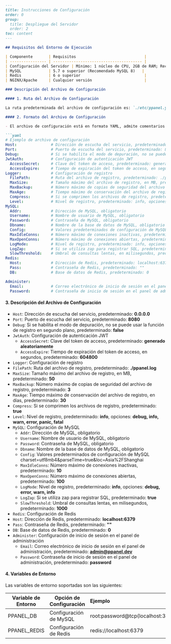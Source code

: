 ```markdown
---
title: Instrucciones de Configuración
order: 0
group: 
  title: Despliegue del Servidor
  order: 2
toc: content
---

## Requisitos del Entorno de Ejecución

| Componente       | Requisitos                              |
| ---------------- | --------------------------------------- |
| Configuración del Servidor | Mínimo: 1 núcleo de CPU, 2GB de RAM; Recomendado: 2 núcleos de CPU, 4GB de RAM |
| MySQL            | 5.7 o superior (Recomendado MySQL 8)   |
| Redis            | 6 o superior                            |
| NGINX/Apache     | Cualquier versión                       |

### Descripción del Archivo de Configuración

#### 1. Ruta del Archivo de Configuración

La ruta predeterminada del archivo de configuración es: `./etc/ppanel.yaml`, se puede especificar la ruta del archivo de configuración mediante el parámetro de inicio `--config`.

#### 2. Formato del Archivo de Configuración

- El archivo de configuración está en formato YAML, admite comentarios y se nombra como xxx.yaml.

```yaml
# Ejemplo de archivo de configuración
Host:               # Dirección de escucha del servicio, predeterminado: 0.0.0.0
Port:               # Puerto de escucha del servicio, predeterminado: 8080
Debug:              # Si se habilita el modo de depuración, no se puede usar la función de registro en segundo plano, predeterminado: false
JwtAuth:            # Configuración de autenticación JWT
  AccessSecret:     # Clave del token de acceso, predeterminado: generado aleatoriamente
  AccessExpire:     # Tiempo de expiración del token de acceso, en segundos, predeterminado: 604800
Logger:             # Configuración de registro
  FilePath:         # Ruta del archivo de registro, predeterminado: ./ppanel.log
  MaxSize:          # Tamaño máximo del archivo de registro, en MB, predeterminado: 50
  MaxBackup:        # Número máximo de copias de seguridad del archivo de registro, predeterminado: 3
  MaxAge:           # Tiempo máximo de conservación del archivo de registro, en días, predeterminado: 30
  Compress:         # Si se comprimen los archivos de registro, predeterminado: true
  Level:            # Nivel de registro, predeterminado: info, opciones: debug, info, warn, error, panic, fatal
MySQL:
  Addr:             # Dirección de MySQL, obligatorio
  Username:         # Nombre de usuario de MySQL, obligatorio
  Password:         # Contraseña de MySQL, obligatorio
  Dbname:           # Nombre de la base de datos de MySQL, obligatorio
  Config:           # Valores predeterminados de configuración de MySQL charset=utf8mb4&parseTime=true&loc=Asia%2FShanghai
  MaxIdleConns:     # Número máximo de conexiones inactivas, predeterminado: 10
  MaxOpenConns:     # Número máximo de conexiones abiertas, predeterminado: 100
  LogMode:          # Nivel de registro, predeterminado: info, opciones: debug, error, warn, info
  LogZap:           # Si se utiliza zap para registrar SQL, predeterminado: true
  SlowThreshold:    # Umbral de consultas lentas, en milisegundos, predeterminado: 1000
Redis:
  Host:             # Dirección de Redis, predeterminado: localhost:6379
  Pass:             # Contraseña de Redis, predeterminado: ""
  DB:               # Base de datos de Redis, predeterminado: 0

Administer:
  Email:            # Correo electrónico de inicio de sesión en el panel de administración, predeterminado: admin@ppanel.dev
  Password:         # Contraseña de inicio de sesión en el panel de administración, predeterminado: password

```

#### 3. Descripción del Archivo de Configuración

- `Host`: Dirección de escucha del servicio, predeterminado: **0.0.0.0**
- `Port`: Puerto de escucha del servicio, predeterminado: **8080**
- `Debug`: Si se habilita el modo de depuración, no se puede usar la función de registro en segundo plano, predeterminado: **false**
- `JwtAuth`: Configuración de autenticación JWT
  - `AccessSecret`: Clave del token de acceso, predeterminado: **generado aleatoriamente**
  - `AccessExpire`: Tiempo de expiración del token de acceso, en segundos, predeterminado: **604800**
- `Logger`: Configuración de registro
- `FilePath`: Ruta del archivo de registro, predeterminado: **./ppanel.log**
- `MaxSize`: Tamaño máximo del archivo de registro, en MB, predeterminado: **50**
- `MaxBackup`: Número máximo de copias de seguridad del archivo de registro, predeterminado: **3**
- `MaxAge`: Tiempo máximo de conservación del archivo de registro, en días, predeterminado: **30**
- `Compress`: Si se comprimen los archivos de registro, predeterminado: **true**
- `Level`: Nivel de registro, predeterminado: **info**, opciones: **debug, info, warn, error, panic, fatal**
- `MySQL`: Configuración de MySQL
  - `Addr`: Dirección de MySQL, obligatorio
  - `Username`: Nombre de usuario de MySQL, obligatorio
  - `Password`: Contraseña de MySQL, obligatorio
  - `Dbname`: Nombre de la base de datos de MySQL, obligatorio
  - `Config`: Valores predeterminados de configuración de MySQL charset=utf8mb4\&parseTime=true\&loc=Asia%2FShanghai
  - `MaxIdleConns`: Número máximo de conexiones inactivas, predeterminado: **10**
  - `MaxOpenConns`: Número máximo de conexiones abiertas, predeterminado: **100**
  - `LogMode`: Nivel de registro, predeterminado: **info**, opciones: **debug, error, warn, info**
  - `LogZap`: Si se utiliza zap para registrar SQL, predeterminado: **true**
  - `SlowThreshold`: Umbral de consultas lentas, en milisegundos, predeterminado: **1000**
- `Redis`: Configuración de Redis
- `Host`: Dirección de Redis, predeterminado: **localhost:6379**
- `Pass`: Contraseña de Redis, predeterminado: **""**
- `DB`: Base de datos de Redis, predeterminado: **0**
- `Administer`: Configuración de inicio de sesión en el panel de administración
  - `Email`: Correo electrónico de inicio de sesión en el panel de administración, predeterminado: **<admin@ppanel.dev>**
  - `Password`: Contraseña de inicio de sesión en el panel de administración, predeterminado: **password**

#### 4. Variables de Entorno

Las variables de entorno soportadas son las siguientes:

| Variable de Entorno | Opción de Configuración | Ejemplo                                      |
| ------------------- | ---------------------- | :------------------------------------------ |
| PPANEL\_DB          | Configuración de MySQL | root:password\@tcp(localhost:3306)/vpnboard |
| PPANEL\_REDIS       | Configuración de Redis | redis\://localhost:6379                     |
```

